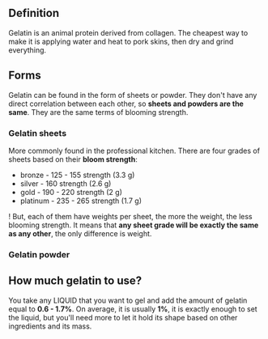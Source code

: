 
## Definition

Gelatin is an animal protein derived from collagen. The cheapest way to make it is applying water and heat to pork skins, then dry and grind everything.

## Forms

Gelatin can be found in the form of sheets or powder. They don't have any direct correlation between each other, so **sheets and powders are the same**. They are the same terms of blooming strength.

### Gelatin sheets

More commonly found in the professional kitchen. There are four grades of sheets based on their **bloom strength**:
- bronze - 125 - 155 strength (3.3 g)
- silver - 160 strength (2.6 g)
- gold - 190 - 220 strength (2 g)
- platinum - 235 - 265 strength (1.7 g)

! But, each of them have weights per sheet, the more the weight, the less blooming strength. It means that **any sheet grade will be exactly the same as any other**, the only difference is weight.

### Gelatin powder


## How much gelatin to use?

You take any LIQUID that you want to gel and add the amount of gelatin equal to **0.6 - 1.7%**. On average, it is usually **1%**, it is exactly enough to set the liquid, but you'll need more to let it hold its shape based on other ingredients and its mass. 